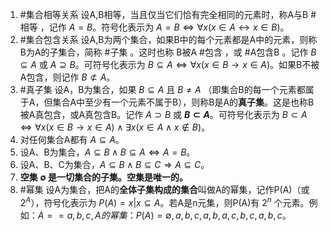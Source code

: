 1. #集合相等关系 设A,B相等，当且仅当它们恰有完全相同的元素时，称A与B #相等 ，记作 $A=B$。符号化表示为 $A=B\Leftrightarrow \forall x(x\in A\leftrightarrow x\in B)$。
2. #集合包含关系 设A,B为两个集合，如果B中的每个元素都是A中的元素，则称B为A的子集合，简称 #子集 。这时也称 B被A #包含 ，或 #A包含B 。记作 $B\subseteq A$ 或 $A\supseteq B$。可符号化表示为 $B\subseteq A\Leftrightarrow \forall x(x\in B \to x\in A)$。如果B不被A包含，则记作 $B\not \subset A$。
3. #真子集 设A，B为集合，如果 $B\subseteq A$ 且 $B\ne A$ （即集合B的每一个元素都属于A，但集合A中至少有一个元素不属于B），则称B是A的**真子集**。这是也称B被A真包含，或A真包含B。记作 $A \supset B$ 或 **$B\subset A$**。可符号化表示为 $B\subset A \Leftrightarrow \forall x(x\in B \to x\in A)\land \exists x(x\in A\land x\not \in B)$。
4. 对任何集合A都有 $A\subseteq A$。
5. 设A、B为集合，$A\subseteq B\land B \subseteq A \Leftrightarrow A = B$。
6. 设A、B、C为集合，$A\subseteq B\land B\subseteq C \Rightarrow A\subseteq C$。
7. **空集 $\emptyset$ 是一切集合的子集。空集是唯一的。**
8. #幂集 设A为集合，把A的**全体子集构成的集合**叫做A的幂集，记作P(A)（或 $2^A$），符号化表示为 $P(A)={x|x\subseteq A}$。若A是n元集，则P(A)有 $2^n$ 个元素。例如：$A=={a,b,c},A的幂集：P(A)={\emptyset,{a},{b},{c},{a,b},{a,c},{b,c},{a,b,c}}$。